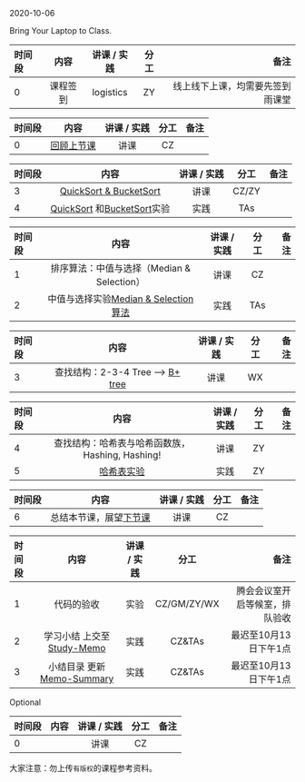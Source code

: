 2020-10-06

Bring Your Laptop to Class. 


|时间段     |  内容    | 讲课 / 实践     |  分工  |   备注       |
| :---      |   :----:    |   :----:    |    :----:    |       ---:   |
|   0       | 课程签到     |  logistics   |     ZY     |   线上线下上课，均需要先签到雨课堂     |



|时间段 |  内容    | 讲课 / 实践     |  分工  |备注       |
| :--- |   :----:    |   :----:    |    :----:    |       ---: |
|   0  |  [回顾上节课](../WW3/WW3-Plan.md)  |  讲课    |     CZ     |      | 

|时间段     |  内容    | 讲课 / 实践     |  分工  |备注       |
| :---      |   :----:    |   :----:    |    :----:    |       ---: |
|   3       | [QuickSort & BucketSort](./Sorting%20Algorithms.pdf)      |  讲课    |     CZ/ZY     |         |
|   4       | [QuickSort](../../../Computing/Algorithm/cs161-2018/lecture5_quicksort.ipynb) 和[BucketSort](../../../Computing/Algorithm/cs161-2018/lecture6_bucketSort.ipynb)实验  |  实践    |     TAs     |         |


|时间段 |  内容    | 讲课 / 实践 |  分工  |备注  |
| :--- | :----: | :----: | :----:  |  ---: |
|   1  |  排序算法：中值与选择（Median & Selection）      |  讲课    |     CZ     |      |
|   2  |  中值与选择实验[Median & Selection算法](../../../Computing/Algorithm/cs161-2018/lecture4_median_selection.ipynb)  |  实践  |  TAs   |     |



|时间段 |  内容    | 讲课 / 实践 |  分工  |备注  |
| :--- | :----: | :----: | :----:  |  ---: |
|   3  |  查找结构：2-3-4 Tree --> [B+ tree](../../ML-BD-Algo/cs245-2017/CS245-Notes4-B-trees.pdf)    |  讲课    |     WX     |     |



|时间段 |  内容    | 讲课 / 实践 |  分工  |备注  |
| :--- | :----: | :----: | :----:  |  ---: |
|   4  |  查找结构：哈希表与哈希函数族，Hashing, Hashing!  |  讲课    |     ZY     |  
|   5  |  [哈希表实验](../../ML-BD-Algo/cs161-2018/Lecture8_hashing.ipynb)   |  实践    |     ZY     |         |



|时间段 |  内容    | 讲课 / 实践 |  分工  |备注  |
| :--- | :----: | :----: | :----:  |  ---: |
|   6  | 总结本节课，展望[下节课](../WW5/WW5-Plan.md)      |  讲课    |     CZ     |         |



|时间段     |  内容    | 讲课 / 实践     |  分工  | 备注       |
| :---      |   :----:    |   :----:    |    :----:    |       ---: |
|   1      | 代码的验收     |  实验   |     CZ/GM/ZY/WX     |    腾会会议室开启等候室，排队验收     |
|   2      | 学习小结 上交至[Study-Memo](../../Memos/Study-Memo)    |  实践    |     CZ&TAs     |   最迟至10月13日下午1点      |
|   3      | 小结目录 更新 [Memo-Summary](../../Memos/Memo-Summary)  |  实践    |     CZ&TAs     |   最迟至10月13日下午1点      |



Optional

|时间段 |  内容    | 讲课 / 实践 |  分工  |备注  |
| :--- | :----: | :----: | :----:  |  ---: |
|  0   |        |  讲课    |     CZ     |         |


大家注意：勿上传``有版权``的课程参考资料。
